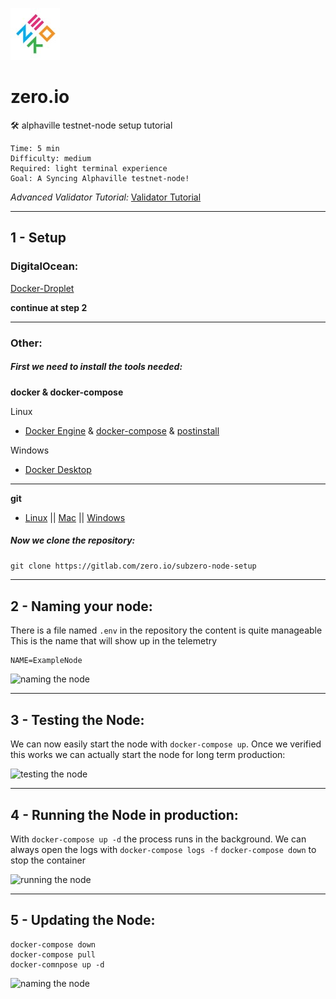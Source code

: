 ![logo zero.io](images/zero.jpg)
# zero.io
<p> 🛠️ alphaville testnet-node setup tutorial </p>

    Time: 5 min
    Difficulty: medium
    Required: light terminal experience
    Goal: A Syncing Alphaville testnet-node!

*Advanced Validator Tutorial:* [Validator Tutorial](README_VALIDATOR.md)

---

## 1 - Setup 

### DigitalOcean:
[Docker-Droplet](https://marketplace.digitalocean.com/apps/docker)

**continue at step 2**

---

### Other:
##### First we need to install the tools needed:

**docker & docker-compose**

Linux
- [Docker Engine](https://docs.docker.com/engine/install/ubuntu/) & [docker-compose](https://docs.docker.com/compose/install/) & [postinstall](https://docs.docker.com/engine/install/linux-postinstall/)

Windows
- [Docker Desktop](https://hub.docker.com/editions/community/docker-ce-desktop-windows)

---

**git**
- [Linux](https://git-scm.com/download/linux) || [Mac](https://git-scm.com/download/mac) || [Windows](https://git-scm.com/download/win)

##### Now we clone the repository:
```git clone https://gitlab.com/zero.io/subzero-node-setup```

---

## 2 - Naming your node:

There is a file named `.env` in the repository the content is quite manageable
This is the name that will show up in the telemetry

```
NAME=ExampleNode
```

![naming the node](images/naming.png)

---

## 3 - Testing the Node:

We can now easily start the node with `docker-compose up`.
Once we verified this works we can actually start the node for long term production:

![testing the node](images/testing.png)

---

## 4 - Running the Node in production:

With `docker-compose up -d` the process runs in the background.
We can always open the logs with `docker-compose logs -f`
`docker-compose down` to stop the container

![running the node](images/running.png)

---

## 5 - Updating the Node:
```
docker-compose down
docker-compose pull
docker-comnpose up -d
```

![naming the node](images/updating.png)
